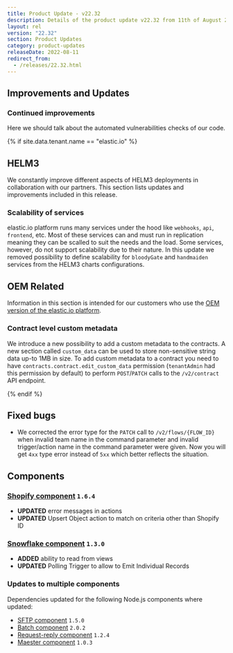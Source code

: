 ```yaml
---
title: Product Update - v22.32
description: Details of the product update v22.32 from 11th of August 2022.
layout: rel
version: "22.32"
section: Product Updates
category: product-updates
releaseDate: 2022-08-11
redirect_from:
  - /releases/22.32.html
---
```



## Improvements and Updates

### Continued improvements

Here we should talk about the automated vulnerabilities checks of our code.

{% if site.data.tenant.name == "elastic.io" %}

## HELM3

We constantly improve different aspects of HELM3 deployments in collaboration
with our partners. This section lists updates and improvements included in this release.

### Scalability of services

elastic.io platform runs many services under the hood like `webhooks`, `api`, `frontend`, etc.
Most of these services can and must run in replication meaning they can be scalled to suit
the needs and the load. Some services, however, do not support scalability due to
their nature. In this update we removed possibility to define scalability for `bloodyGate`
and `handmaiden` services from the HELM3 charts configurations.

## OEM Related

Information in this section is intended for our customers who use the
[OEM version of the elastic.io platform](https://www.elastic.io/saas-embedded-integration/).

### Contract level custom metadata

We introduce a new possibility to add a custom metadata to the contracts. A new
section called `custom_data` can be used to store non-sensitive string data up-to 1MB in
size. To add custom metadata to a contract you need to have `contracts.contract.edit_custom_data`
permission (`tenantAdmin` had this permission by default) to perform `POST`/`PATCH`
calls to the `/v2/contract` API endpoint.

{% endif %}

## Fixed bugs

*   We corrected the error type for the `PATCH` call to `/v2/flows/{FLOW_ID}` when invalid team name in the command parameter and invalid trigger/action name in the command parameter were given. Now you will get `4xx` type error instead of `5xx` which better reflects the situation.

## Components

### [Shopify component](/components/shopify) `1.6.4`

*   **UPDATED** error messages in actions
*   **UPDATED** Upsert Object action to match on criteria other than Shopify ID

### [Snowflake component](/components/snowflake) `1.3.0`

*   **ADDED** ability to read from views
*   **UPDATED** Polling Trigger to allow to Emit Individual Records

### Updates to multiple components

Dependencies updated for the following Node.js components where updated:

*   [SFTP component](/components/sftp/) `1.5.0`
*   [Batch component](/components/batch/) `2.0.2`
*   [Request-reply component](/components/request-reply/) `1.2.4`
*   [Maester component](/components/maester/) `1.0.3`
